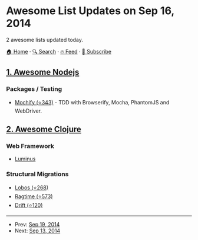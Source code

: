 # Awesome List Updates on Sep 16, 2014

2 awesome lists updated today.

[🏠 Home](/README.md) · [🔍 Search](https://www.trackawesomelist.com/search/) · [🔥 Feed](https://www.trackawesomelist.com/rss.xml) · [📮 Subscribe](https://trackawesomelist.us17.list-manage.com/subscribe?u=d2f0117aa829c83a63ec63c2f&id=36a103854c)



## [1. Awesome Nodejs](/content/sindresorhus/awesome-nodejs/README.md)

### Packages / Testing

*   [Mochify (⭐343)](https://github.com/mantoni/mochify.js) - TDD with Browserify, Mocha, PhantomJS and WebDriver.

## [2. Awesome Clojure](/content/razum2um/awesome-clojure/README.md)

### Web Framework

*   [Luminus](http://www.luminusweb.net/)

### Structural Migrations

*   [Lobos (⭐268)](https://github.com/budu/lobos)
*   [Ragtime (⭐573)](https://github.com/weavejester/ragtime)
*   [Drift (⭐120)](https://github.com/macourtney/drift)

---

- Prev: [Sep 19, 2014](/content/2014/09/19/README.md)
- Next: [Sep 13, 2014](/content/2014/09/13/README.md)